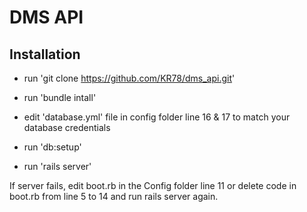 DMS API
===
Installation
------
* run 'git clone https://github.com/KR78/dms_api.git'

* run 'bundle intall' 

* edit 'database.yml' file in config folder line 16 & 17 to match your database credentials

* run 'db:setup'

* run 'rails server'

If server fails, edit boot.rb in the Config folder line 11 or delete code in boot.rb from line 5 to 14
and run rails server again.

